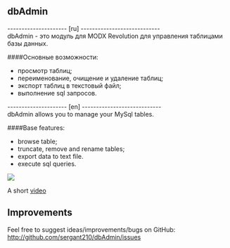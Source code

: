 ## dbAdmin

--------------------- [ru] ----------------------------  
dbAdmin - это модуль для MODX Revolution для управления таблицами базы данных.  
 
####Основные возможности:  
- просмотр таблиц;
- переименование, очищение и удаление таблиц;
- экспорт таблиц в текстовый файл;
- выполнение sql запросов.

--------------------- [en] ----------------------------  
dbAdmin allows you to manage your MySql tables.  

####Base features:
- browse table;
- truncate, remove and rename tables;
- export data to text file.
- execute sql queries.

[![](https://file.modx.pro/files/5/e/8/5e86a866604d5af39e5d9aa9aa3438e7s.jpg)](https://file.modx.pro/files/5/e/8/5e86a866604d5af39e5d9aa9aa3438e7.png)

A short [video](https://youtu.be/Qnm2a8vsqiU)
## Improvements
Feel free to suggest ideas/improvements/bugs on GitHub:
http://github.com/sergant210/dbAdmin/issues
